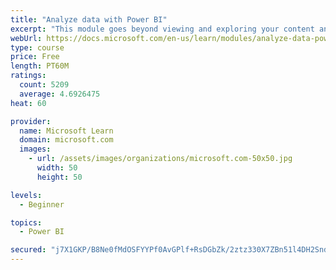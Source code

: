 ```yaml
---
title: "Analyze data with Power BI"
excerpt: "This module goes beyond viewing and exploring your content and explains how to interact with it by working with reports and dashboards to uncover and share new business insights."
webUrl: https://docs.microsoft.com/en-us/learn/modules/analyze-data-power-bi/
type: course
price: Free
length: PT60M
ratings:
  count: 5209
  average: 4.6926475
heat: 60

provider:
  name: Microsoft Learn
  domain: microsoft.com
  images:
    - url: /assets/images/organizations/microsoft.com-50x50.jpg
      width: 50
      height: 50

levels:
  - Beginner

topics:
  - Power BI

secured: "j7X1GKP/B8Ne0fMdOSFYYPf0AvGPlf+RsDGbZk/2ztz330X7ZBn51l4DH2Snd949V5pvJ1V1cuxwPKQEZvFADoBbDTZGZTSE4XMLsMJjBeKxNcgJ6oEoh6EMI2SOov+uEogVoGLezKEKVjt4BREYOMtUUFT/rBh3TmIWEkEfv3pVTy7fah8skJjUNV14UOd60BiFrm60HuD29BxjFe7SNu2kGUQsdlBUWpqTn+5BMS7IJOcpiUlh7b+dv9Vg5I3S6nV1cPJKoT+N/sivwzCBZGKIyDfewAp4TEvHasZqfGQ2I5gw9NqRfJpwzP+fLiuy+gUSKmBkU7tSPwA6T3E7402zYDNWTZ7MygcDVlGbh1oKvB3PD58mY1IY7J3K3k7A6qKYQ1bimoUXTZB21KEXXKByti7IoBgOlO7hha0aUO8=;j677T1UHwWxqTDwDKpVO2w=="
---
```


